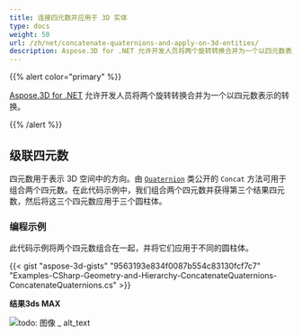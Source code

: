 ```yaml
---
title: 连接四元数并应用于 3D 实体
type: docs
weight: 50
url: /zh/net/concatenate-quaternions-and-apply-on-3d-entities/
description: Aspose.3D for .NET 允许开发人员将两个旋转转换合并为一个以四元数表示的旋转转换。
---
```

{{% alert color="primary" %}} 

[Aspose.3D for .NET](https://www.aspose.com/products/3d) 允许开发人员将两个旋转转换合并为一个以四元数表示的转换。

{{% /alert %}} 
##  **级联四元数**
四元数用于表示 3D 空间中的方向。由 [`Quaternion`](https://reference.aspose.com/3d/net/aspose.threed.utilities/quaternion) 类公开的 `Concat` 方法可用于组合两个四元数。在此代码示例中，我们组合两个四元数并获得第三个结果四元数，然后将这三个四元数应用于三个圆柱体。
###  **编程示例**
此代码示例将两个四元数组合在一起，并将它们应用于不同的圆柱体。

{{< gist "aspose-3d-gists" "9563193e834f0087b554c83130fcf7c7" "Examples-CSharp-Geometry-and-Hierarchy-ConcatenateQuaternions-ConcatenateQuaternions.cs" >}}


**结果3ds MAX**

![todo: 图像 _ alt_text](concatenate-quaternions-and-apply-on-3d-entities_1.png)
